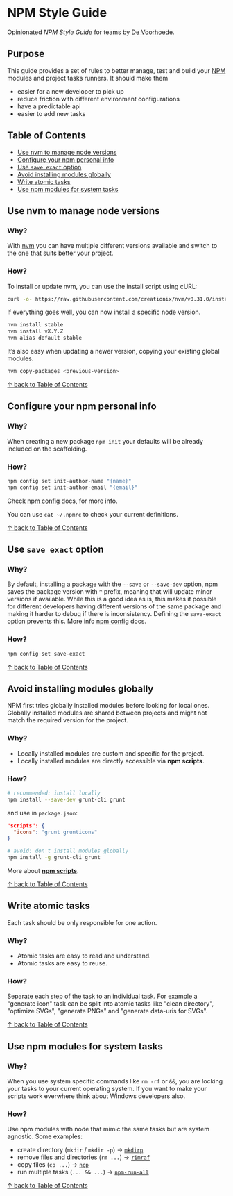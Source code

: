 # NPM Style Guide

Opinionated ​*NPM Style Guide*​ for teams by [De Voorhoede](https://twitter.com/devoorhoede).

## Purpose

This guide provides a set of rules to better manage, test and build your [NPM](https://npmjs.org) modules and project tasks runners. It should make them

* easier for a new developer to pick up
* reduce friction with different environment configurations
* have a predictable api
* easier to add new tasks

## Table of Contents

* [Use nvm to manage node versions](#use-nvm-to-manage-node-versions)
* [Configure your npm personal info](#configure-your-npm-personal-info)
* [Use `save exact` option](#use-save-exact-option)
* [Avoid installing modules globally](#avoid-installing-modules-globally)
* [Write atomic tasks](#write-atomic-tasks)
* [Use npm modules for system tasks](#use-npm-modules-for-system-tasks)


## Use nvm to manage node versions 

### Why?

With [nvm](https://github.com/creationix/nvm) you can have multiple different versions available and switch to the one that suits better your project.

### How?

To install or update nvm, you can use the install script using cURL:

```bash
curl -o- https://raw.githubusercontent.com/creationix/nvm/v0.31.0/install.sh | bash
```

If everything goes well, you can now install a specific node version.

```bash
nvm install stable
nvm install vX.Y.Z
nvm alias default stable
``` 

It’s also easy when updating a newer version, copying your existing global modules.

```bash
nvm copy-packages <previous-version>
```

[↑ back to Table of Contents](#table-of-contents)

## Configure your npm personal info 

### Why?

When creating a new package `npm init` your defaults will be already included on the scaffolding.

### How?

```bash
npm config set init-author-name "{name}"
npm config set init-author-email "{email}"
```

Check [npm config](https://docs.npmjs.com/misc/config#init-module) docs, for more info.

You can use `cat ~/.npmrc` to check your current definitions.  

[↑ back to Table of Contents](#table-of-contents)

## Use `save exact` option

### Why?

By default, installing a package with the `--save` or `--save-dev` option, npm saves the package version with `^` prefix, meaning that will update minor versions if available. While this is a good idea as is, this makes it possible for different developers having different versions of the same package and making it harder to debug if there is inconsistency. Defining the `save-exact` option prevents this. More info [npm config](https://docs.npmjs.com/misc/config#save-exact) docs.

### How?

```bash
npm config set save-exact
```

[↑ back to Table of Contents](#table-of-contents)

## Avoid installing modules globally

NPM first tries globally installed modules before looking for local ones. Globally installed modules are shared between projects and might not match the required version for the project.

### Why?

* Locally installed modules are custom and specific for the project.
* Locally installed modules are directly accessible via **npm scripts**.


### How?

```bash
# recommended: install locally
npm install --save-dev grunt-cli grunt
```
and use in `package.json`:
```json
"scripts": {
  "icons": "grunt grunticons"
}
```
```bash
# avoid: don't install modules globally
npm install -g grunt-cli grunt
```

More about [**npm scripts**](https://docs.npmjs.com/misc/scripts).

[↑ back to Table of Contents](#table-of-contents)

## Write atomic tasks

Each task should be only responsible for one action. 

### Why?

* Atomic tasks are easy to read and understand.
* Atomic tasks are easy to reuse.

### How?

Separate each step of the task to an individual task. For example a "generate icon" task can be split into atomic tasks like "clean directory", "optimize SVGs", "generate PNGs" and "generate data-uris for SVGs".


[↑ back to Table of Contents](#table-of-contents)

## Use npm modules for system tasks

### Why?

When you use system specific commands like `rm -rf` or `&&`, you are locking your tasks to your current operating system. If you want to make your scripts work everwhere think about Windows developers also.

### How?

Use npm modules with node that mimic the same tasks but are system agnostic. Some examples:

* create directory (`mkdir` / `mkdir -p`) -> [`mkdirp`](https://www.npmjs.com/package/mkdirp)
* remove files and directories (`rm ...`) -> [`rimraf`](https://www.npmjs.com/package/rimraf)
* copy files (`cp ...`) -> [`ncp`](https://www.npmjs.com/package/ncp)
* run multiple tasks (`... && ...`) -> [`npm-run-all`](https://www.npmjs.com/package/npm-run-all)

[↑ back to Table of Contents](#table-of-contents)
